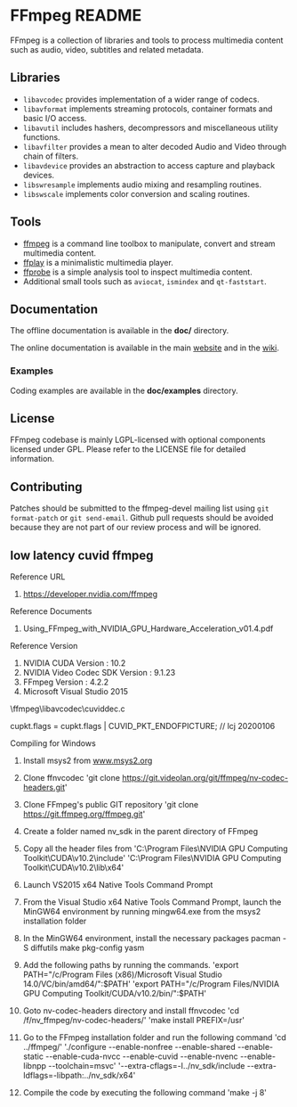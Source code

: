 FFmpeg README
=============

FFmpeg is a collection of libraries and tools to process multimedia content
such as audio, video, subtitles and related metadata.

## Libraries

* `libavcodec` provides implementation of a wider range of codecs.
* `libavformat` implements streaming protocols, container formats and basic I/O access.
* `libavutil` includes hashers, decompressors and miscellaneous utility functions.
* `libavfilter` provides a mean to alter decoded Audio and Video through chain of filters.
* `libavdevice` provides an abstraction to access capture and playback devices.
* `libswresample` implements audio mixing and resampling routines.
* `libswscale` implements color conversion and scaling routines.

## Tools

* [ffmpeg](https://ffmpeg.org/ffmpeg.html) is a command line toolbox to
  manipulate, convert and stream multimedia content.
* [ffplay](https://ffmpeg.org/ffplay.html) is a minimalistic multimedia player.
* [ffprobe](https://ffmpeg.org/ffprobe.html) is a simple analysis tool to inspect
  multimedia content.
* Additional small tools such as `aviocat`, `ismindex` and `qt-faststart`.

## Documentation

The offline documentation is available in the **doc/** directory.

The online documentation is available in the main [website](https://ffmpeg.org)
and in the [wiki](https://trac.ffmpeg.org).

### Examples

Coding examples are available in the **doc/examples** directory.

## License

FFmpeg codebase is mainly LGPL-licensed with optional components licensed under
GPL. Please refer to the LICENSE file for detailed information.

## Contributing

Patches should be submitted to the ffmpeg-devel mailing list using
`git format-patch` or `git send-email`. Github pull requests should be
avoided because they are not part of our review process and will be ignored.

## low latency cuvid ffmpeg

Reference URL
1. https://developer.nvidia.com/ffmpeg

Reference Documents
1. Using_FFmpeg_with_NVIDIA_GPU_Hardware_Acceleration_v01.4.pdf

Reference Version
1. NVIDIA CUDA Version : 10.2
2. NVIDIA Video Codec SDK Version : 9.1.23
3. FFmpeg Version : 4.2.2
4. Microsoft Visual Studio 2015

\ffmpeg\libavcodec\cuviddec.c

cupkt.flags = cupkt.flags | CUVID_PKT_ENDOFPICTURE; // lcj 20200106

Compiling for Windows

1. Install msys2 from www.msys2.org

2. Clone ffnvcodec
'git clone https://git.videolan.org/git/ffmpeg/nv-codec-headers.git'

3. Clone FFmpeg's public GIT repository
'git clone https://git.ffmpeg.org/ffmpeg.git'

4. Create a folder named nv_sdk in the parent directory of FFmpeg

5. Copy all the header files from
'C:\Program Files\NVIDIA GPU Computing Toolkit\CUDA\v10.2\include'
'C:\Program Files\NVIDIA GPU Computing Toolkit\CUDA\v10.2\lib\x64'

6. Launch VS2015 x64 Native Tools Command Prompt

7. From the Visual Studio x64 Native Tools Command Prompt, launch the MinGW64 environment by running mingw64.exe from the msys2 installation folder

8. In the MinGW64 environment, install the necessary packages
pacman -S diffutils make pkg-config yasm

9. Add the following paths by running the commands.
'export PATH="/c/Program Files (x86)/Microsoft Visual Studio 14.0/VC/bin/amd64/":$PATH'
'export PATH="/c/Program Files/NVIDIA GPU Computing Toolkit/CUDA/v10.2/bin/":$PATH'

10. Goto nv-codec-headers directory and install ffnvcodec
'cd /f/nv_ffmpeg/nv-codec-headers/'
'make install PREFIX=/usr'

11. Go to the FFmpeg installation folder and run the following command
'cd ../ffmpeg/'
'./configure --enable-nonfree --enable-shared --enable-static --enable-cuda-nvcc --enable-cuvid --enable-nvenc --enable-libnpp --toolchain=msvc' '--extra-cflags=-I../nv_sdk/include --extra-ldflags=-libpath:../nv_sdk/x64'

12. Compile the code by executing the following command
'make -j 8'

